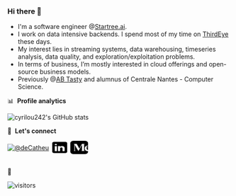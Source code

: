 ### Hi there 👋

- I'm a software engineer @[Startree.ai](https://www.startree.ai/).  
- I work on data intensive backends. I spend most of my time on [ThirdEye](https://github.com/startreedata/thirdeye/) these days.  
- My interest lies in streaming systems, data warehousing, timeseries analysis, data quality, and exploration/exploitation problems.  
- In terms of business, I’m mostly interested in cloud offerings and open-source business models.  
- Previously @[AB Tasty](https://www.abtasty.com/) and alumnus of Centrale Nantes - Computer Science.

<!--
**cyrilou242/cyrilou242** is a ✨ _special_ ✨ repository because its `README.md` (this file) appears on your GitHub profile.

Here are some ideas to get you started:

- 🔭 I’m currently working on ...
- 🌱 I’m currently learning ...
- 👯 I’m looking to collaborate on ...
- 🤔 I’m looking for help with ...
- 💬 Ask me about ...
- 📫 How to reach me: ...
- ⚡ Fun fact: ...
-->

📊 &nbsp;**Profile analytics**

![cyrilou242's GitHub stats](https://github-readme-stats.vercel.app/api?username=cyrilou242&count_private=true&theme=dracula)



🔗 &nbsp;**Let's connect**
<p align="left">
 <a href="https://twitter.com/deCatheu" target="blank"><img align="center" src="https://raw.githubusercontent.com/simple-icons/simple-icons/develop/icons/twitter.svg" alt="@deCatheu" height="30" width="40" /></a>
<a href="https://linkedin.com/in/cyril-de-catheu" target="blank"><img align="center" src="https://raw.githubusercontent.com/simple-icons/simple-icons/develop/icons/linkedin.svg" alt="cyril-de-catheu" height="30" width="40" /></a>
<a href="https://medium.com/@cdecatheu" target="blank"><img align="center" src="https://raw.githubusercontent.com/simple-icons/simple-icons/develop/icons/medium.svg" alt="@cdecatheu" height="30" width="40" /></a>
</p>


</br>
👀 &nbsp;  

<p><img src="https://visitor-badge.glitch.me/badge?page_id=cyrilou242.cyrilou242" alt="visitors"></p>
